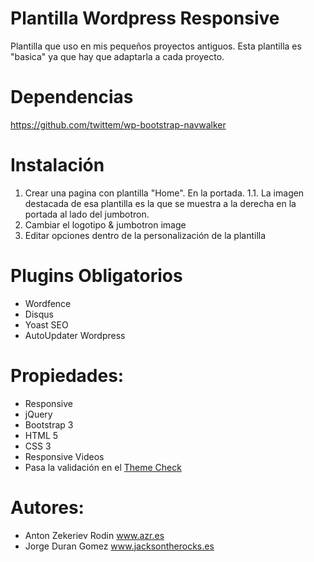 Plantilla Wordpress Responsive
==============================

Plantilla que uso en  mis pequeños proyectos antiguos. 
Esta plantilla es "basica" ya que hay que adaptarla a 
cada proyecto.

Dependencias
==================================
https://github.com/twittem/wp-bootstrap-navwalker


Instalación
==================================

1. Crear una pagina con plantilla "Home". En la portada.
1.1. La imagen destacada de esa plantilla es la que se muestra a la derecha en la portada
al lado del jumbotron.
2. Cambiar el logotipo & jumbotron image
3. Editar opciones dentro de la personalización de la plantilla

Plugins Obligatorios
==================================

* Wordfence
* Disqus
* Yoast SEO
* AutoUpdater Wordpress 

Propiedades:
==================================

* Responsive
* jQuery
* Bootstrap 3
* HTML 5
* CSS 3
* Responsive Videos
* Pasa la validación en el <a href="http://wordpress.org/plugins/theme-check/">Theme Check</a>

Autores:
========

* Anton Zekeriev Rodin <a href="http://www.azr.es">www.azr.es</a>
* Jorge Duran Gomez <a href="http://www.azr.es">www.jacksontherocks.es</a>